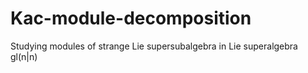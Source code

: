 # Kac-module-decomposition
Studying modules of strange Lie supersubalgebra in Lie superalgebra gl(n|n)
